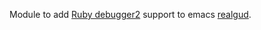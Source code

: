 
Module to add [Ruby debugger2](https://rubygems.org/gems/debugger2) support to emacs [realgud](http://github.com/rocky/emacs-dbgr).

